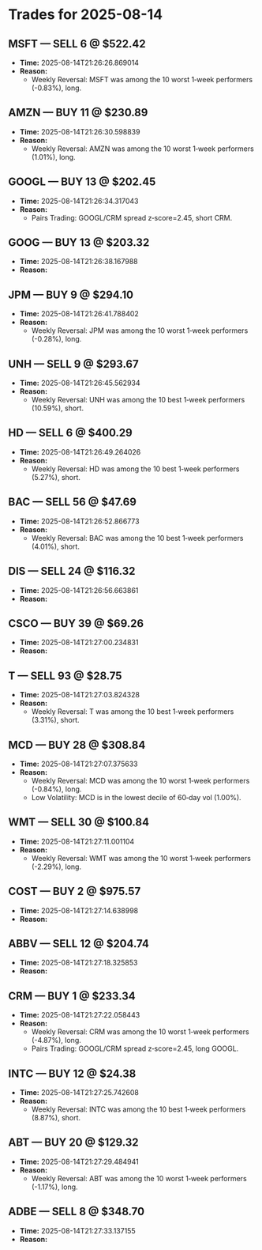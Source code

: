 # Trades for 2025-08-14

## MSFT — SELL 6 @ $522.42
- **Time:** 2025-08-14T21:26:26.869014
- **Reason:**
  - Weekly Reversal: MSFT was among the 10 worst 1‑week performers (-0.83%), long.

## AMZN — BUY 11 @ $230.89
- **Time:** 2025-08-14T21:26:30.598839
- **Reason:**
  - Weekly Reversal: AMZN was among the 10 worst 1‑week performers (1.01%), long.

## GOOGL — BUY 13 @ $202.45
- **Time:** 2025-08-14T21:26:34.317043
- **Reason:**
  - Pairs Trading: GOOGL/CRM spread z‑score=2.45, short CRM.

## GOOG — BUY 13 @ $203.32
- **Time:** 2025-08-14T21:26:38.167988
- **Reason:**

## JPM — BUY 9 @ $294.10
- **Time:** 2025-08-14T21:26:41.788402
- **Reason:**
  - Weekly Reversal: JPM was among the 10 worst 1‑week performers (-0.28%), long.

## UNH — SELL 9 @ $293.67
- **Time:** 2025-08-14T21:26:45.562934
- **Reason:**
  - Weekly Reversal: UNH was among the 10 best 1‑week performers (10.59%), short.

## HD — SELL 6 @ $400.29
- **Time:** 2025-08-14T21:26:49.264026
- **Reason:**
  - Weekly Reversal: HD was among the 10 best 1‑week performers (5.27%), short.

## BAC — SELL 56 @ $47.69
- **Time:** 2025-08-14T21:26:52.866773
- **Reason:**
  - Weekly Reversal: BAC was among the 10 best 1‑week performers (4.01%), short.

## DIS — SELL 24 @ $116.32
- **Time:** 2025-08-14T21:26:56.663861
- **Reason:**

## CSCO — BUY 39 @ $69.26
- **Time:** 2025-08-14T21:27:00.234831
- **Reason:**

## T — SELL 93 @ $28.75
- **Time:** 2025-08-14T21:27:03.824328
- **Reason:**
  - Weekly Reversal: T was among the 10 best 1‑week performers (3.31%), short.

## MCD — BUY 28 @ $308.84
- **Time:** 2025-08-14T21:27:07.375633
- **Reason:**
  - Weekly Reversal: MCD was among the 10 worst 1‑week performers (-0.84%), long.
  - Low Volatility: MCD is in the lowest decile of 60‑day vol (1.00%).

## WMT — SELL 30 @ $100.84
- **Time:** 2025-08-14T21:27:11.001104
- **Reason:**
  - Weekly Reversal: WMT was among the 10 worst 1‑week performers (-2.29%), long.

## COST — BUY 2 @ $975.57
- **Time:** 2025-08-14T21:27:14.638998
- **Reason:**

## ABBV — SELL 12 @ $204.74
- **Time:** 2025-08-14T21:27:18.325853
- **Reason:**

## CRM — BUY 1 @ $233.34
- **Time:** 2025-08-14T21:27:22.058443
- **Reason:**
  - Weekly Reversal: CRM was among the 10 worst 1‑week performers (-4.87%), long.
  - Pairs Trading: GOOGL/CRM spread z‑score=2.45, long GOOGL.

## INTC — BUY 12 @ $24.38
- **Time:** 2025-08-14T21:27:25.742608
- **Reason:**
  - Weekly Reversal: INTC was among the 10 best 1‑week performers (8.87%), short.

## ABT — BUY 20 @ $129.32
- **Time:** 2025-08-14T21:27:29.484941
- **Reason:**
  - Weekly Reversal: ABT was among the 10 worst 1‑week performers (-1.17%), long.

## ADBE — SELL 8 @ $348.70
- **Time:** 2025-08-14T21:27:33.137155
- **Reason:**

